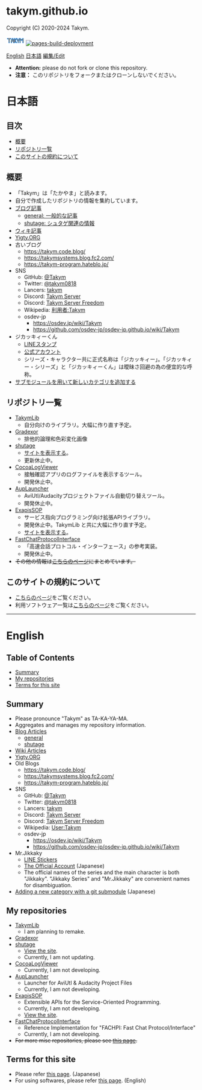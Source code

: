 # takym.github.io
Copyright (C) 2020-2024 Takym.

[![Takym](./assets/images/TakymLogo.png)](./assets/images/TakymLogo.png)
[![pages-build-deployment](https://github.com/Takym/takym.github.io/actions/workflows/pages/pages-build-deployment/badge.svg)](https://github.com/Takym/takym.github.io/actions/workflows/pages/pages-build-deployment)

[English](#en)
[日本語](#ja)
[編集/Edit](https://github.com/Takym/takym.github.io/)

* **Attention:** please do not fork or clone this repository.
* **注意：** このリポジトリをフォークまたはクローンしないでください。

# 日本語 <a id="ja"></a>
## 目次
* [概要](#ja_summary)
* [リポジトリ一覧](#ja_repos)
* [このサイトの規約について](#ja_terms)

## 概要 <a id="ja_summary"></a>
* 「Takym」は「たかやま」と読みます。
* 自分で作成したリポジトリの情報を集約しています。
* [ブログ記事](https://takym.github.io/blog/tags.html)
	* [general: 一般的な記事](https://takym.github.io/blog/general)
	* [shutage: シュタゲ関連の情報](https://takym.github.io/blog/shutage)
* [ウィキ記事](https://takym.github.io/wiki/README.html)
* [Yigty.ORG](https://github.com/YigtyORG/Yigty.ORG)
* 古いブログ
	* <https://takym.code.blog/>
	* <https://takymsystems.blog.fc2.com/>
	* <https://takym-program.hateblo.jp/>
* SNS
	* GitHub: [@Takym](https://github.com/Takym)
	* Twitter: [@takym0818](https://twitter.com/takym0818)
	* Lancers: [takym](https://www.lancers.jp/profile/takym)
	* Discord: [Takym Server](https://discord.gg/ph9sQdY2NA)
	* Discord: [Takym Server Freedom](https://discord.gg/tUZUNqKJ6r)
	* Wikipedia: [利用者:Takym](https://ja.wikipedia.org/wiki/利用者:Takym)
	* osdev-jp
		* <https://osdev.jp/wiki/Takym>
		* <https://github.com/osdev-jp/osdev-jp.github.io/wiki/Takym>
* ジカッキィーくん
	* [LINEスタンプ](https://line.me/S/shop/sticker/author/197955/new?lang=ja&utm_source=gnsh_staut)
	* [公式アカウント](https://lin.ee/5sJ1DQ9)
	* シリーズ・キャラクター共に正式名称は「ジカッキィー」。「ジカッキィー・シリーズ」と「ジカッキィーくん」は曖昧さ回避の為の便宜的な呼称。
* [サブモジュールを用いて新しいカテゴリを追加する](./add_new_cat.html)

## リポジトリ一覧 <a id="ja_repos"></a>
* [TakymLib](https://github.com/YigtyORG/TakymLib)
	* 自分向けのライブラリ。大幅に作り直す予定。
* [Gradexor](https://github.com/Takym/Gradexor)
	* 排他的論理和色彩変化画像
* [shutage](https://github.com/Takym/shutage)
	* [サイトを表示する](https://takym.github.io/blog/shutage)。
	* 更新休止中。
* [CocoaLogViewer](https://github.com/YigtyORG/CocoaLogViewer)
	* 接触確認アプリのログファイルを表示するツール。
	* 開発休止中。
* [AupLauncher](https://github.com/Takym/AupLauncher)
	* AviUtl/Audacityプロジェクトファイル自動切り替えツール。
	* 開発休止中。
* [ExapisSOP](https://github.com/Takym/ExapisSOP)
	* サービス指向プログラミング向け拡張APIライブラリ。
	* 開発休止中。TakymLib と共に大幅に作り直す予定。
	* [サイトを表示する](https://takym.github.io/ExapisSOP)。
* [FastChatProtocolInterface](https://github.com/Takym/FastChatProtocolInterface)
	* 「高速会話プロトコル・インターフェース」の参考実装。
	* 開発休止中。
* ~~その他の情報は[こちらのページ](./repos.md)にまとめています。~~

## このサイトの規約について <a id="ja_terms"></a>
* [こちらのページ](./LICENSE.md)をご覧ください。
* 利用ソフトウェア一覧は[こちらのページ](./THIRD_PARTY_NOTICE.md)をご覧ください。

---

# English <a id="en"></a>
## Table of Contents
* [Summary](#en_summary)
* [My repositories](#en_repos)
* [Terms for this site](#en_terms)

## Summary <a id="en_summary"></a>
* Please pronounce "Takym" as TA-KA-YA-MA.
* Aggregates and manages my repository information.
* [Blog Articles](https://takym.github.io/blog/tags.html)
	* [general](https://takym.github.io/blog/general)
	* [shutage](https://takym.github.io/blog/shutage)
* [Wiki Articles](https://takym.github.io/wiki/README.html)
* [Yigty.ORG](https://github.com/YigtyORG/Yigty.ORG)
* Old Blogs
	* <https://takym.code.blog/>
	* <https://takymsystems.blog.fc2.com/>
	* <https://takym-program.hateblo.jp/>
* SNS
	* GitHub: [@Takym](https://github.com/Takym)
	* Twitter: [@takym0818](https://twitter.com/takym0818)
	* Lancers: [takym](https://www.lancers.jp/profile/takym)
	* Discord: [Takym Server](https://discord.gg/ph9sQdY2NA)
	* Discord: [Takym Server Freedom](https://discord.gg/tUZUNqKJ6r)
	* Wikipedia: [User:Takym](https://ja.wikipedia.org/wiki/User:Takym)
	* osdev-jp
		* <https://osdev.jp/wiki/Takym>
		* <https://github.com/osdev-jp/osdev-jp.github.io/wiki/Takym>
* Mr.Jikkaky
	* [LINE Stickers](https://line.me/S/shop/sticker/author/197955/new?lang=en&utm_source=gnsh_staut)
	* [The Official Account](https://lin.ee/5sJ1DQ9) (Japanese)
	* The official names of the series and the main character is both "Jikkaky". "Jikkaky Series" and "Mr.Jikkaky" are convenient names for disambiguation.
* [Adding a new category with a git submodule](./add_new_cat.html) (Japanese)

## My repositories <a id="en_repos"></a>
* [TakymLib](https://github.com/YigtyORG/TakymLib)
	* I am planning to remake<!-- 類義語: recreate, redevelop, reprogram -->.
* [Gradexor](https://github.com/Takym/Gradexor)
* [shutage](https://github.com/Takym/shutage)
	* [View the site](https://takym.github.io/blog/shutage).
	* Currently, I am not updating.
* [CocoaLogViewer](https://github.com/YigtyORG/CocoaLogViewer)
	* Currently, I am not developing.
* [AupLauncher](https://github.com/Takym/AupLauncher)
	* Launcher for AviUtl & Audacity Project Files
	* Currently, I am not developing.
* [ExapisSOP](https://github.com/Takym/ExapisSOP)
	* Extensible APIs for the Service-Oriented Programming.
	* Currently, I am not developing.
	* [View the site](https://takym.github.io/ExapisSOP).
* [FastChatProtocolInterface](https://github.com/Takym/FastChatProtocolInterface)
	* Reference Implementation for "FACHPI: Fast Chat Protocol/Interface"
	* Currently, I am not developing.
* ~~For more misc repositories, please see [this page](./repos.md).~~

## Terms for this site <a id="en_terms"></a>
* Please refer [this page](./LICENSE.md). (Japanese)
* For using softwares, please refer [this page](./THIRD_PARTY_NOTICE.md). (English)

